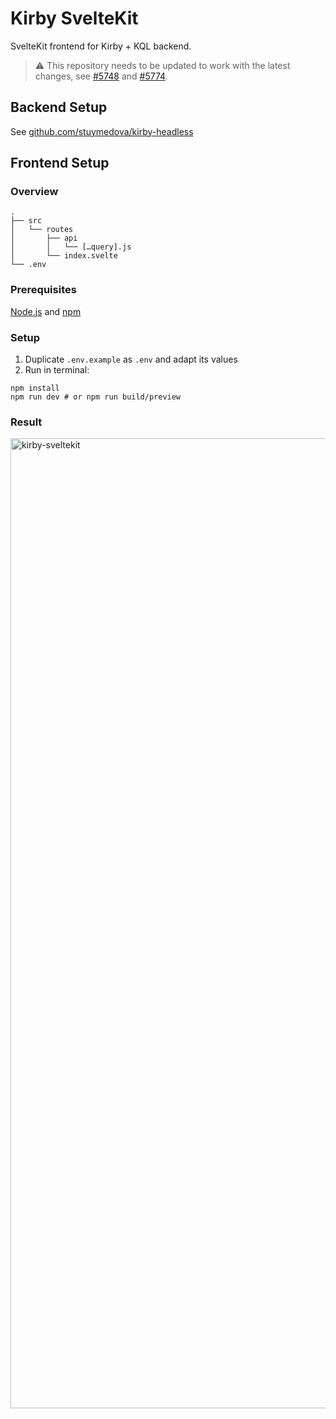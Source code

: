 # Kirby SvelteKit

SvelteKit frontend for Kirby + KQL backend.

> ⚠️ This repository needs to be updated to work with the latest changes, see [#5748](https://github.com/sveltejs/kit/discussions/5748) and [#5774](https://github.com/sveltejs/kit/discussions/5774).

## Backend Setup

See [github.com/stuymedova/kirby-headless](https://github.com/stuymedova/kirby-headless)

## Frontend Setup

### Overview

```
.
├── src
│   └── routes
│       ├── api
│       │   └── […query].js
│       └── index.svelte
└── .env      
```

### Prerequisites

[Node.js](https://nodejs.org/) and [npm](https://www.npmjs.com/)

### Setup

1. Duplicate `.env.example` as `.env` and adapt its values
2. Run in terminal:
```shell
npm install
npm run dev # or npm run build/preview
```

### Result

<img width="1552" alt="kirby-sveltekit" src="https://user-images.githubusercontent.com/53351370/122302858-5d30c800-cf0b-11eb-8f97-58edc96c6767.png">
